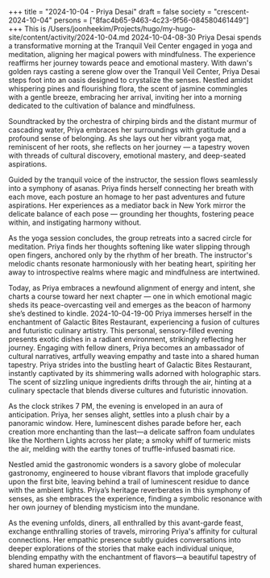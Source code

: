 +++
title = "2024-10-04 - Priya Desai"
draft = false
society = "crescent-2024-10-04"
persons = ["8fac4b65-9463-4c23-9f56-084580461449"]
+++
This is /Users/joonheekim/Projects/hugo/my-hugo-site/content/activity/2024-10-04.md
2024-10-04-08-30
Priya Desai spends a transformative morning at the Tranquil Veil Center engaged in yoga and meditation, aligning her magical powers with mindfulness. The experience reaffirms her journey towards peace and emotional mastery.
With dawn's golden rays casting a serene glow over the Tranquil Veil Center, Priya Desai steps foot into an oasis designed to crystalize the senses. Nestled amidst whispering pines and flourishing flora, the scent of jasmine commingles with a gentle breeze, embracing her arrival, inviting her into a morning dedicated to the cultivation of balance and mindfulness.

Soundtracked by the orchestra of chirping birds and the distant murmur of cascading water, Priya embraces her surroundings with gratitude and a profound sense of belonging. As she lays out her vibrant yoga mat, reminiscent of her roots, she reflects on her journey — a tapestry woven with threads of cultural discovery, emotional mastery, and deep-seated aspirations.

Guided by the tranquil voice of the instructor, the session flows seamlessly into a symphony of asanas. Priya finds herself connecting her breath with each move, each posture an homage to her past adventures and future aspirations. Her experiences as a mediator back in New York mirror the delicate balance of each pose — grounding her thoughts, fostering peace within, and instigating harmony without.

As the yoga session concludes, the group retreats into a sacred circle for meditation. Priya finds her thoughts softening like water slipping through open fingers, anchored only by the rhythm of her breath. The instructor's melodic chants resonate harmoniously with her beating heart, spiriting her away to introspective realms where magic and mindfulness are intertwined.

Today, as Priya embraces a newfound alignment of energy and intent, she charts a course toward her next chapter — one in which emotional magic sheds its peace-overcasting veil and emerges as the beacon of harmony she’s destined to kindle.
2024-10-04-19-00
Priya immerses herself in the enchantment of Galactic Bites Restaurant, experiencing a fusion of cultures and futuristic culinary artistry. This personal, sensory-filled evening presents exotic dishes in a radiant environment, strikingly reflecting her journey. Engaging with fellow diners, Priya becomes an ambassador of cultural narratives, artfully weaving empathy and taste into a shared human tapestry.
Priya strides into the bustling heart of Galactic Bites Restaurant, instantly captivated by its shimmering walls adorned with holographic stars. The scent of sizzling unique ingredients drifts through the air, hinting at a culinary spectacle that blends diverse cultures and futuristic innovation. 

As the clock strikes 7 PM, the evening is enveloped in an aura of anticipation. Priya, her senses alight, settles into a plush chair by a panoramic window. Here, luminescent dishes parade before her, each creation more enchanting than the last—a delicate saffron foam undulates like the Northern Lights across her plate; a smoky whiff of turmeric mists the air, melding with the earthy tones of truffle-infused basmati rice. 

Nestled amid the gastronomic wonders is a savory globe of molecular gastronomy, engineered to house vibrant flavors that implode gracefully upon the first bite, leaving behind a trail of luminescent residue to dance with the ambient lights. Priya’s heritage reverberates in this symphony of senses, as she embraces the experience, finding a symbolic resonance with her own journey of blending mysticism into the mundane. 

As the evening unfolds, diners, all enthralled by this avant-garde feast, exchange enthralling stories of travels, mirroring Priya's affinity for cultural connections. Her empathic presence subtly guides conversations into deeper explorations of the stories that make each individual unique, blending empathy with the enchantment of flavors—a beautiful tapestry of shared human experiences.
